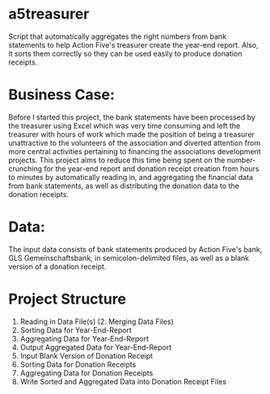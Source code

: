 # a5treasurer
Script that automatically aggregates the right numbers from bank statements to help Action Five's treasurer create the year-end report. Also, it sorts them correctly so they can be used easily to produce donation receipts.

# Business Case:
Before I started this project, the bank statements have been processed by the treasurer using Excel which was very time consuming and left the treasurer with hours of work which made the position of being a treasurer unattractive to the volunteers of the association and diverted attention from more central activities pertaining to financing the associations development projects. This project aims to reduce this time being spent on the number-crunching for the year-end report and donation receipt creation from hours to minutes by automatically reading in, and aggregating the financial data from bank statements, as well as distributing the donation data to the donation receipts.

# Data:
The input data consists of bank statements produced by Action Five's bank, GLS Gemeinschaftsbank, in semicolon-delimited files, as well as a blank version of a donation receipt.

# Project Structure
1. Reading in Data File(s)
(2. Merging Data Files)
3. Sorting Data for Year-End-Report
4. Aggregating Data for Year-End-Report
5. Output Aggregated Data for Year-End-Report
6. Input Blank Version of Donation Receipt
7. Sorting Data for Donation Receipts
8. Aggregating Data for Donation Receipts
9. Write Sorted and Aggregated Data into Donation Receipt Files
